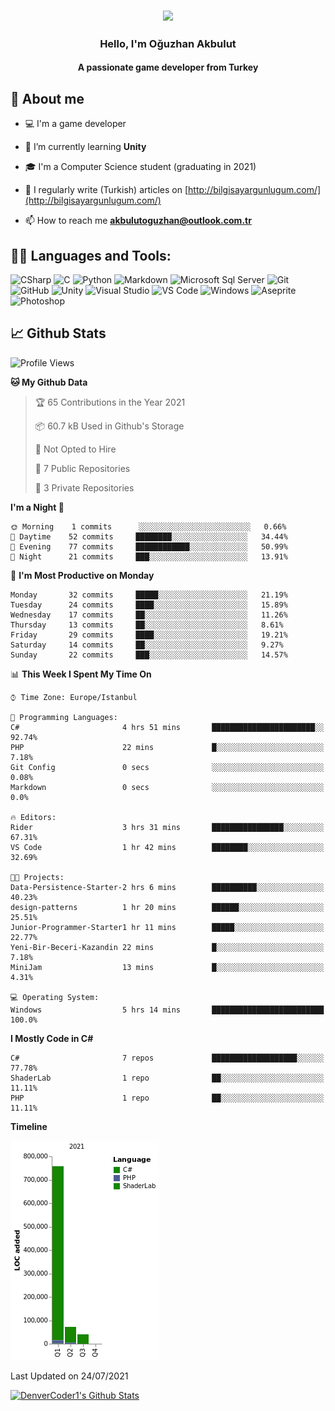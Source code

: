 <h3 align="center"><img width="30%" src="https://i.ibb.co/X8Kzg5W/playing-music-bro.png"></h3>

<h3 align="center">Hello, I'm Oğuzhan Akbulut</h3>
<h4 align="center">A passionate game developer from Turkey</h3>

## 📖 About me

- :computer: I'm a game developer

- 🌱 I’m currently learning **Unity**

- 🎓 I'm a Computer Science student (graduating in 2021)

- 📝 I regularly write (Turkish) articles on [http://bilgisayargunlugum.com/](http://bilgisayargunlugum.com/)

- 📫 How to reach me **akbulutoguzhan@outlook.com.tr**


## 👨‍💻 Languages and Tools:

![CSharp](https://img.shields.io/badge/-C%20Sharp-239120?logo=C-sharp&style=flat-square)
![C](http://img.shields.io/badge/-C-A8B9CC?style=flat-square&logo=c&logoColor=ffffff)
![Python](http://img.shields.io/badge/-Python-3776AB?style=flat-square&logo=python&logoColor=ffffff)
![Markdown](https://img.shields.io/badge/-Markdown-000000?style=flat-square&logo=markdown)
![Microsoft Sql Server](https://img.shields.io/badge/-Sql%20Server-CC2927?style=flat-square&logo=microsoft-sql-server&logoColor=ffffff)
![Git](https://img.shields.io/badge/-Git-%23F05032?style=flat-square&logo=git&logoColor=%23ffffff)
![GitHub](https://img.shields.io/badge/-GitHub-181717?style=flat-square&logo=github)
![Unity](https://img.shields.io/badge/-Unity-000000?logo=Unity&style=flat-square)
![Visual Studio](https://img.shields.io/badge/-Visual%20Studio-5C2D91?logo=Visual-Studio&style=flat-square)
![VS Code](http://img.shields.io/badge/-VS%20Code-007ACC?style=flat-square&logo=visual-studio-code&logoColor=ffffff)
![Windows](http://img.shields.io/badge/-Windows-0078D6?style=flat-square&logo=windows&logoColor=ffffff)
![Aseprite](https://img.shields.io/badge/-Aseprite-7D929E?logo=Aseprite&style=flat-square&logoColor=ffffff)
![Photoshop](https://img.shields.io/badge/-Photoshop-31A8FF?logo=Adobe-Photoshop&style=flat-square&logoColor=ffffff)

## 📈 Github Stats

<!--START_SECTION:waka-->
![Profile Views](http://img.shields.io/badge/Profile%20Views-0-blue)

**🐱 My Github Data** 

> 🏆 65 Contributions in the Year 2021
 > 
> 📦 60.7 kB Used in Github's Storage 
 > 
> 🚫 Not Opted to Hire
 > 
> 📜 7 Public Repositories 
 > 
> 🔑 3 Private Repositories  
 > 
**I'm a Night 🦉** 

```text
🌞 Morning    1 commits      ░░░░░░░░░░░░░░░░░░░░░░░░░   0.66% 
🌆 Daytime    52 commits     ████████░░░░░░░░░░░░░░░░░   34.44% 
🌃 Evening    77 commits     ████████████░░░░░░░░░░░░░   50.99% 
🌙 Night      21 commits     ███░░░░░░░░░░░░░░░░░░░░░░   13.91%

```
📅 **I'm Most Productive on Monday** 

```text
Monday       32 commits     █████░░░░░░░░░░░░░░░░░░░░   21.19% 
Tuesday      24 commits     ████░░░░░░░░░░░░░░░░░░░░░   15.89% 
Wednesday    17 commits     ██░░░░░░░░░░░░░░░░░░░░░░░   11.26% 
Thursday     13 commits     ██░░░░░░░░░░░░░░░░░░░░░░░   8.61% 
Friday       29 commits     ████░░░░░░░░░░░░░░░░░░░░░   19.21% 
Saturday     14 commits     ██░░░░░░░░░░░░░░░░░░░░░░░   9.27% 
Sunday       22 commits     ███░░░░░░░░░░░░░░░░░░░░░░   14.57%

```


📊 **This Week I Spent My Time On** 

```text
⌚︎ Time Zone: Europe/Istanbul

💬 Programming Languages: 
C#                       4 hrs 51 mins       ███████████████████████░░   92.74% 
PHP                      22 mins             █░░░░░░░░░░░░░░░░░░░░░░░░   7.18% 
Git Config               0 secs              ░░░░░░░░░░░░░░░░░░░░░░░░░   0.08% 
Markdown                 0 secs              ░░░░░░░░░░░░░░░░░░░░░░░░░   0.0%

🔥 Editors: 
Rider                    3 hrs 31 mins       ████████████████░░░░░░░░░   67.31% 
VS Code                  1 hr 42 mins        ████████░░░░░░░░░░░░░░░░░   32.69%

🐱‍💻 Projects: 
Data-Persistence-Starter-2 hrs 6 mins        ██████████░░░░░░░░░░░░░░░   40.23% 
design-patterns          1 hr 20 mins        ██████░░░░░░░░░░░░░░░░░░░   25.51% 
Junior-Programmer-Starter1 hr 11 mins        █████░░░░░░░░░░░░░░░░░░░░   22.77% 
Yeni-Bir-Beceri-Kazandin 22 mins             █░░░░░░░░░░░░░░░░░░░░░░░░   7.18% 
MiniJam                  13 mins             █░░░░░░░░░░░░░░░░░░░░░░░░   4.31%

💻 Operating System: 
Windows                  5 hrs 14 mins       █████████████████████████   100.0%

```

**I Mostly Code in C#** 

```text
C#                       7 repos             ███████████████████░░░░░░   77.78% 
ShaderLab                1 repo              ██░░░░░░░░░░░░░░░░░░░░░░░   11.11% 
PHP                      1 repo              ██░░░░░░░░░░░░░░░░░░░░░░░   11.11%

```


**Timeline**

![Chart not found](https://raw.githubusercontent.com/akbulutoguzhan/akbulutoguzhan/main/charts/bar_graph.png) 


 Last Updated on 24/07/2021
<!--END_SECTION:waka-->

<!-- https://github.com/anuraghazra/github-readme-stats -->
<a href="https://github.com/anuraghazra/github-readme-stats"><img alt="DenverCoder1's Github Stats" src="https://github-readme-stats.vercel.app/api?username=akbulutoguzhan&show_icons=true&count_private=true&hide=" /></a>
<!--START_SECTION:activity-->

